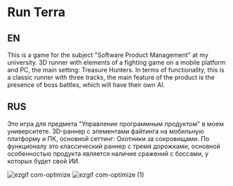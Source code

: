 # Run Terra

## EN
This is a game for the subject "Software Product Management" at my university. 3D runner with elements of a fighting game on a mobile platform and PC, the main setting: Treasure Hunters. In terms of functionality, this is a classic runner with three tracks, the main feature of the product is the presence of boss battles, which will have their own AI. 

## RUS
Это игра для предмета "Управление программным продуктом" в моем университете. 3D-раннер с элементами файтинга на мобильную платформу и ПК, основной сеттинг: Охотники за сокровищами. По функционалу это
классический раннер с тремя дорожками, основной особенностью продукта
является наличие сражений с боссами, у которых будет свой ИИ.


![ezgif com-optimize](https://user-images.githubusercontent.com/71431806/219980448-11b616f0-aae7-4cba-b2cf-2b515ae9ee41.gif)
![ezgif com-optimize (1)](https://user-images.githubusercontent.com/71431806/219982876-2b9c5f21-e3ae-48c1-bae1-e59c3fe93b92.gif)
